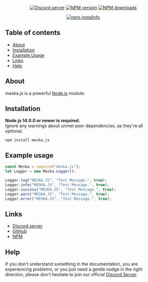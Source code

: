 <div align="center">
  <p>
    <a href="https://discord.gg/tyu6B9eHBR"><img src="https://img.shields.io/discord/617925960016068611?color=7289da&logo=discord&logoColor=white" alt="Discord server" /></a>
    <a href="https://www.npmjs.com/package/meska.js"><img src="https://img.shields.io/npm/v/meska.js.svg?maxAge=3600" alt="NPM version" /></a>
    <a href="https://www.npmjs.com/package/meska.js"><img src="https://img.shields.io/npm/dt/meska.js.svg?maxAge=3600" alt="NPM downloads" /></a>
  </p>
  <p>
    <a href="https://nodei.co/npm/meska.js/"><img src="https://nodei.co/npm/meska.js.png?downloads=true&stars=true" alt="npm installnfo" /></a>
  </p>
</div>

## Table of contents

- [About](#about)
- [Installation](#installation)
- [Example Usage](#example-usage)
- [Links](#links)
- [Help](#help)

## About

meska.js is a powerful [Node.js](https://nodejs.org) module.


## Installation

**Node.js 14.0.0 or newer is required.**  
Ignore any warnings about unmet peer dependencies, as they're all optional.

```npm
npm install meska.js
```


## Example usage

```js
const Meska = require("meska.js");
let Logger = new Meska.Logger();

Logger.log("MESKA.JS", "Test Message.", true);
Logger.info("MESKA.JS", "Test Message.", true);
Logger.success("MESKA.JS", "Test Message.", true);
Logger.warn("MESKA.JS", "Test Message.", true);
Logger.error("MESKA.JS", "Test Message.", true);

```

## Links

- [Discord server](https://discord.gg/tyu6B9eHBR)
- [GitHub](https://github.com/meskajs/meska.js)
- [NPM](https://www.npmjs.com/package/meska.js)

## Help

If you don't understand something in the documentation, you are experiencing problems, or you just need a gentle
nudge in the right direction, please don't hesitate to join our official [Discord Server](https://discord.gg/tyu6B9eHBR).
